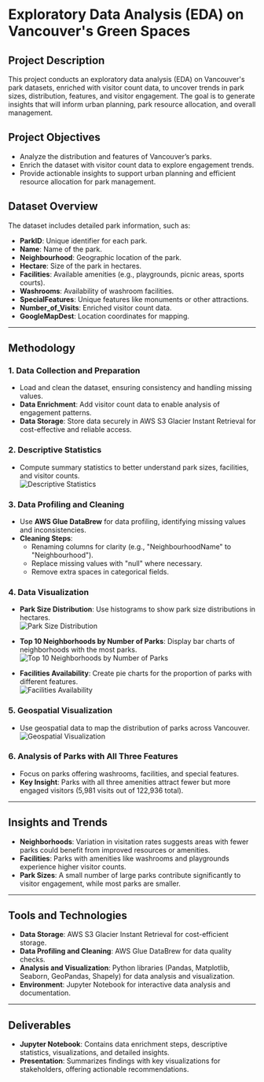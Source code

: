 # Exploratory Data Analysis (EDA) on Vancouver's Green Spaces

## Project Description  
This project conducts an exploratory data analysis (EDA) on Vancouver's park datasets, enriched with visitor count data, to uncover trends in park sizes, distribution, features, and visitor engagement. The goal is to generate insights that will inform urban planning, park resource allocation, and overall management.

## Project Objectives  
- Analyze the distribution and features of Vancouver’s parks.
- Enrich the dataset with visitor count data to explore engagement trends.
- Provide actionable insights to support urban planning and efficient resource allocation for park management.

## Dataset Overview  
The dataset includes detailed park information, such as:  
- **ParkID**: Unique identifier for each park.
- **Name**: Name of the park.
- **Neighbourhood**: Geographic location of the park.
- **Hectare**: Size of the park in hectares.
- **Facilities**: Available amenities (e.g., playgrounds, picnic areas, sports courts).
- **Washrooms**: Availability of washroom facilities.
- **SpecialFeatures**: Unique features like monuments or other attractions.
- **Number_of_Visits**: Enriched visitor count data.
- **GoogleMapDest**: Location coordinates for mapping.

---

## Methodology

### 1. Data Collection and Preparation  
- Load and clean the dataset, ensuring consistency and handling missing values.  
- **Data Enrichment**: Add visitor count data to enable analysis of engagement patterns.
- **Data Storage**: Store data securely in AWS S3 Glacier Instant Retrieval for cost-effective and reliable access.

### 2. Descriptive Statistics  
- Compute summary statistics to better understand park sizes, facilities, and visitor counts.  
  ![Descriptive Statistics](Stats.png)

### 3. Data Profiling and Cleaning  
- Use **AWS Glue DataBrew** for data profiling, identifying missing values and inconsistencies.  
- **Cleaning Steps**:  
  - Renaming columns for clarity (e.g., "NeighbourhoodName" to "Neighbourhood").  
  - Replace missing values with "null" where necessary.  
  - Remove extra spaces in categorical fields.

### 4. Data Visualization  
- **Park Size Distribution**: Use histograms to show park size distributions in hectares.  
  ![Park Size Distribution](park_size_hist.png)
  
- **Top 10 Neighborhoods by Number of Parks**: Display bar charts of neighborhoods with the most parks.  
  ![Top 10 Neighborhoods by Number of Parks](Top_10_neigh_bar.png)
  
- **Facilities Availability**: Create pie charts for the proportion of parks with different features.  
  ![Facilities Availability](Faci_dist_pie.png)

### 5. Geospatial Visualization  
- Use geospatial data to map the distribution of parks across Vancouver.  
  ![Geospatial Visualization](Dist_map.png)

### 6. Analysis of Parks with All Three Features  
- Focus on parks offering washrooms, facilities, and special features.  
- **Key Insight**: Parks with all three amenities attract fewer but more engaged visitors (5,981 visits out of 122,936 total).

---

## Insights and Trends  

- **Neighborhoods**: Variation in visitation rates suggests areas with fewer parks could benefit from improved resources or amenities.
- **Facilities**: Parks with amenities like washrooms and playgrounds experience higher visitor counts.
- **Park Sizes**: A small number of large parks contribute significantly to visitor engagement, while most parks are smaller.

---

## Tools and Technologies  

- **Data Storage**: AWS S3 Glacier Instant Retrieval for cost-efficient storage.  
- **Data Profiling and Cleaning**: AWS Glue DataBrew for data quality checks.  
- **Analysis and Visualization**: Python libraries (Pandas, Matplotlib, Seaborn, GeoPandas, Shapely) for data analysis and visualization.  
- **Environment**: Jupyter Notebook for interactive data analysis and documentation.

---

## Deliverables  
- **Jupyter Notebook**: Contains data enrichment steps, descriptive statistics, visualizations, and detailed insights.  
- **Presentation**: Summarizes findings with key visualizations for stakeholders, offering actionable recommendations.
